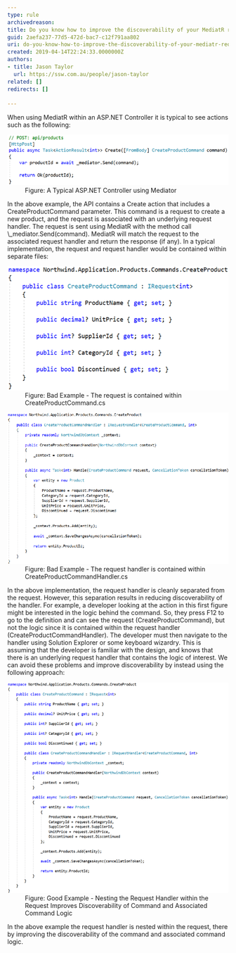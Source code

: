 ```yaml
---
type: rule
archivedreason: 
title: Do you know how to improve the discoverability of your MediatR requests?
guid: 2aefa237-77d5-472d-bac7-c12f791aa802
uri: do-you-know-how-to-improve-the-discoverability-of-your-mediatr-requests
created: 2019-04-14T22:24:33.0000000Z
authors:
- title: Jason Taylor
  url: https://ssw.com.au/people/jason-taylor
related: []
redirects: []

---
```


When using MediatR within an ASP.NET Controller it is typical to see actions such as the following:

<!--endintro-->
<dl class="image"><dt>
      <img src="improve-mediatr-typical.png" alt="improve-mediatr-typical.png">
   </dt><dd>Figure: A Typical ASP.NET Controller using Mediator</dd></dl>
In the above example, the API contains a Create action that includes a CreateProductCommand parameter. This command is a request to create a new product, and the request is associated with an underlying request handler. The request is sent using MediatR with the method call \_mediator.Send(command). MediatR will match the request to the associated request handler and return the response (if any). In a typical implementation, the request and request handler would be contained within separate files:
<dl class="badImage"><dt>
      <img src="improve-mediatr-bad.png" alt="improve-mediatr-bad.png">
   </dt><dd>Figure: Bad Example - The request is contained within CreateProductCommand.cs<br></dd></dl><dl class="badImage"><dt>
      <img src="improve-mediatr-bad-2.png" alt="improve-mediatr-bad-2.png">
   </dt><dd>Figure: Bad Example - The request handler is contained within CreateProductCommandHandler.cs</dd></dl>
In the above implementation, the request handler is cleanly separated from the request. However, this separation results in reducing discoverability of the handler. For example, a developer looking at the action in this first figure might be interested in the logic behind the command. So, they press F12 to go to the definition and can see the request (CreateProductCommand), but not the logic since it is contained within the request handler (CreateProductCommandHandler). The developer must then navigate to the handler using Solution Explorer or some keyboard wizardry. This is assuming that the developer is familiar with the design, and knows that there is an underlying request handler that contains the logic of interest. We can avoid these problems and improve discoverability by instead using the following approach:
<dl class="goodImage"><dt>
      <img src="improve-mediatr-good.png" alt="business-logic-presentation-layer-good.png">
   </dt><dd>Figure: Good Example - Nesting the Request Handler within the Request Improves Discoverability of Command and Associated Command Logic</dd></dl>
In the above example the request handler is nested within the request, there by improving the discoverability of the command and associated command logic.

